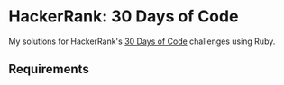 # HackerRank: 30 Days of Code
My solutions for HackerRank's [30 Days of Code](https://www.hackerrank.com/domains/tutorials/30-days-of-code) challenges using Ruby.

## Requirements
